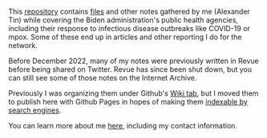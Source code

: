 This [repository](https://github.com/tinalexander/notes/tree/main) contains [files](https://github.com/tinalexander/notes-by-alexander-tin/tree/main/attachments) and other notes gathered by me (Alexander Tin) while covering the Biden administration's public health agencies, including their response to infectious disease outbreaks like COVID-19 or mpox. Some of these end up in articles and other reporting I do for the network.

Before December 2022, many of my notes were previously written in Revue before being shared on Twitter. Revue has since been shut down, but you can still see some of those notes on the Internet Archive. 

Previously I was organizing them under Github's [Wiki tab](https://github.com/tinalexander/notes/wiki/About-these-notes), but I moved them to publish here with Github Pages in hopes of making them [indexable by search engines](https://docs.github.com/en/communities/documenting-your-project-with-wikis/about-wikis#:~:text=Note%3A%20Search,a%20public%20repository.).

You can learn more about me [here](https://github.com/tinalexander), including my contact information.
